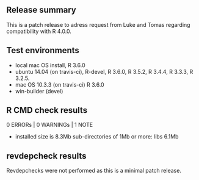 ## Release summary

This is a patch release to adress request from Luke and Tomas regarding compatibility with R 4.0.0.


## Test environments

* local mac OS install, R 3.6.0
* ubuntu 14.04 (on travis-ci), R-devel, R 3.6.0, R 3.5.2, R 3.4.4, R 3.3.3, R 3.2.5.
* mac OS 10.3.3 (on travis-ci) R 3.6.0
* win-builder (devel)

## R CMD check results

0 ERRORs | 0 WARNINGs | 1 NOTE

*   installed size is  8.3Mb
    sub-directories of 1Mb or more:
      libs   6.1Mb

## revdepcheck results

Revdepchecks were not performed as this is a minimal patch release.
